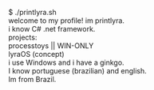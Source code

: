 $ ./printlyra.sh<br>
 welcome to my profile! im printlyra.<br>
 i know C# .net framework.<br>
 projects:<br>
 processtoys || WIN-ONLY<br>
 lyraOS (concept)<br>
 i use Windows and i have a ginkgo.<br>
 I know portuguese (brazilian) and english.<br>
 Im from Brazil.

<!---
printlyra/printlyra is a ✨ special ✨ repository because its `README.md` (this file) appears on your GitHub profile.
You can click the Preview link to take a look at your changes.
--->
